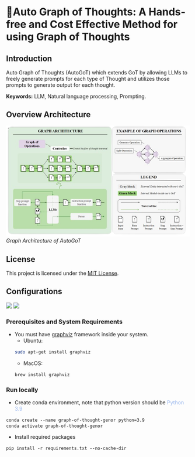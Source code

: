 # **💭Auto Graph of Thoughts: A Hands-free and Cost Effective Method for using Graph of Thoughts**

## Introduction
Auto Graph of Thoughts (AutoGoT) which extends GoT by allowing LLMs to freely generate prompts for each type of Thought and utilizes those prompts to generate output for each thought.

**Keywords:** LLM, Natural language processing, Prompting.

## Overview Architecture
![system design](assets/current_got/Arch.png)\
*Graph Architecture of AutoGoT*

## License
This project is licensed under the [MIT License](./LICENSE).

## Configurations

<p align="left">
 <a href=""><img src="https://img.shields.io/badge/python-3.9-aff.svg"></a>
 <a href=""><img src="https://img.shields.io/badge/graphviz-fff.svg"></a>
</p>

### Prerequisites and System Requirements
- You must have [graphviz](https://graphviz.org) framework inside your system.
    - Ubuntu:
    ```zsh
    sudo apt-get install graphviz
    ```
    - MacOS:
    ```zsh
    brew install graphviz
    ```

### Run locally
- Create conda environment, note that python version should be <span style="color:#9BB8ED;">Python 3.9</span>
```
conda create --name graph-of-thought-genor python=3.9
conda activate graph-of-thought-genor
```

- Install required packages

```
pip install -r requirements.txt --no-cache-dir
```
